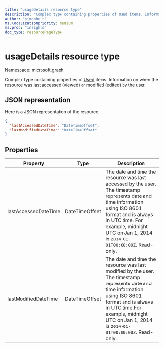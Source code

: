 ```yaml
---
title: "usageDetails resource type"
description: "Complex type containing properties of Used items. Information on when the resource was last accessed (viewed) or modified (edited) by the user."
author: "simonhult"
ms.localizationpriority: medium
ms.prod: "insights"
doc_type: resourcePageType
---
```


# usageDetails resource type

Namespace: microsoft.graph

Complex type containing properties of [Used](insights-used.md) items. Information on when the resource was last accessed (viewed) or modified (edited) by the user.


## JSON representation

Here is a JSON representation of the resource

<!-- {
  "blockType": "resource",
  "optionalProperties": [

  ],
  "@odata.type": "microsoft.graph.usageDetails"
}-->

```json
{
  "lastAccessedDateTime": "DateTimeOffset",
  "lastModifiedDateTime": "DateTimeOffset"
}
```

## Properties

| Property      		| Type          | Description  |
| ------------- 		|---------------| -------------|
| lastAccessedDateTime      			| DateTimeOffset		| The date and time the resource was last accessed by the user. The timestamp represents date and time information using ISO 8601 format and is always in UTC time. For example, midnight UTC on Jan 1, 2014 is `2014-01-01T00:00:00Z`. Read-only.       	   		   |
| lastModifiedDateTime    			| DateTimeOffset		| The date and time the resource was last modified by the user. The timestamp represents date and time information using ISO 8601 format and is always in UTC time.For example, midnight UTC on Jan 1, 2014 is `2014-01-01T00:00:00Z`. Read-only.       |

